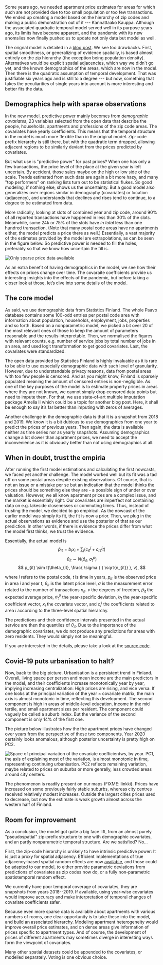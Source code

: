

Some years ago, we needed apartment price estimates for areas for which such are not provided due to too small population or too few transactions. We ended up creating a model based on the hierarchy of zip codes and making a public demonstration out of it --- Kannattaako Kauppa. Although the associated quadratic temporal model served well in its purpose years ago, its limits have become apparent, and the pandemic with its new anomalies now finally pushed us to update not only data but model as well. 

The orignal model is detailed in a [blog post](http://ropengov.org/2015/06/a-hierarchical-model-of-finnish-apartment-prices/). We see too drawbacks. First,  spatial smoothness, or generalizing of evidence spatially, is based almost entirely on the zip hierarchy (the exception being population density). Alternatives would be explicit spatial adjacencies, which way we didn't go yet, and the known demographics of the areas, which are now in the model. Then there is the quadratic assumption of temporal development. That was justifiable six years ago and is still to a degree --- but now, something that takes the peculiarities of single years into account is more interesting and better fits the data. 

## Demographics help with sparse observations

In the new model, predictive power mainly becomes from _demographic covariates_, 23 variables selected from the open data that describe the people, households, apartments and professions of the zip code areas. The covariates have yearly coefficients. This means that the temporal structure in the model is much more flexible than in the original model. Zip-code prefix hierarchy is still there, but with the quadratic term dropped, allowing adjacent regions to be similarly deviant from the prices predicted by covariates. 

But what use is "predictive power" for past prices? When one has only a few transactions, the price level of the place at the given year is left uncertain. By accident, those sales maybe on the high or low side of the scale. Trends estimated from such data are again a bit more hazy, and many "top performers" on ranking lists turn out to be statistical flukes. So good modeling, if nothing else, shows us the uncertainty. But a good model also generalizes over regions similar in demography (covariates) or location (adjacency), and understands that declines and rises tend to continue, to a degree to be estimated from data. 

More radically, looking at slots of combined year and zip code, around 90% of all reported transactions have happened in less than 30% of the slots. Meanwhile, some 24k or 75% of the slots have _in total_ less than one hundred transaction. (Note that many postal code areas have no apartments either, the model predicts a price there as well.) Essentially, a vast majority of the estimates provided by the model are extrapolations, as can be seen in the figure below. So predictive power is needed to fill the holes, preferably so that we know how uncertain the fill is. 

![Only sparse price data available](https://raw.githubusercontent.com/reaktor/Neliohinnat/henrika_2021_factorial/figs/sparsitymap.png)

As an extra benefit of having demographics in the model, we see how their effects on prices change over time. The covaraite coefficients provide us interesting insights into the effects of the pandemic, but before taking a closer look at those, let’s dive into some details of the model.

## The core model

As said, we use demographic data from Statistics Finland. The whole Paavo database contains some 100-odd entries per postal code area with information about population, households, employment, jobs, properties and so forth. Based on a nonparametric model, we picked a bit over 20 of the most relevant ones of those to keep the amount of parameters reasonable and the results interpretable. Then, we normalised the figures with relevant counts, e.g. number of service jobs by total number of jobs in an area, and used logit transformation to get good covariates. Last, the covariates were standardized.

The open data provided by Statistics Finland is highly invaluable as it is rare to be able to use especially demographic data with such level of granularity. However, due to understandable privacy reasons, data from postal areas with too few people is censored. And as you might know, Finland is sparsely populated meaning the amount of censored entries is non-negligible. As one of the key purposes of the model is to estimate property prices in areas where they are not known, we cannot simply drop censored data points but need to impute them. For that, we use state-of-art multiple imputation package Amelia II which could be a topic for another blog post. Here, it shall be enough to say it’s far better than imputing with zeros of averages.

Another challenge in the demographic data is that it is a snapshot from 2018 and 2019. We know it is a bit dubious to use demographics from one year to predict the prices of previous years. Then again, the data is available neither as time series nor as yearly snapshots. Assuming demographics change a lot slower than apartment prices, we need to accept the inconvenience as it is obviously better than not using demographics at all.

## When in doubt, trust the empiria

After running the first model estimations and calculating the first nowcasts, we faced yet another challenge. The model worked well but its fit was a tad off on some postal areas despite existing observations. Of course, that is not an issue or a mistake per se but an indication that the model thinks the prices should be something else they are - a possible sign of under or over valuation. However, we all know apartment prices are a complex issue, and the market is essentially right. Our covariates are imperfect not containing data on e.g. lakeside closenesses or commuting times. Thus, instead of trusting the model, we decided to go empirical. As the nowcast of the earlier model was simply its fit, the fit is now a prior. Then, we plug in the actual observations as evidence and use the posterior of that as our prediction. In other words, if there is evidence the prices differ from what the model first thinks, we trust the evidence.

Essentially, the actual model is
$$
\hat{p}_{it} = b_t x_i + \sum_j ( c^j_{i1} + c^j_{i2} t )
$$
$$
\theta_{it} \sim N\left( \hat{p}_{it}  , \sigma^p_t \right)
$$
$$
p_{it} \sim t(\theta_{it}, \frac{ \sigma } { \sqrt{n_{it}} }, v),
$$

where $i$ refers to the postal code, $t$ is time in years, $p_{it}$ is the observed price in area $i$ and year $t$, $\theta_{it}$ is the latent price level, $\sigma$ is the measurement error related to the number of transactions $n_{it}$, $v$ the degrees of freedom, $\hat{p}_{it}$ the expected average price, $\sigma^p_{t}$ the year-specific deviation, $b_t$ the year-specific coefficient vector, $x_i$ the covariate vector, and $c^j_{i}$ the coefficients related to area $i$ according to the three-level spatial hierarchy.

The predictions and their confidence intervals presented in the actual service are then the quantiles of $\theta_{it}$. Due to the importance of the demographic covariates, we do not produce any predictions for areas with zero residents. They would simply not be meaningful.

If you are interested in the details, please take a look at the [source code](https://github.com/reaktor/Neliohinnat/blob/henrika_2021_factorial/update_2021/source/models/nominal_emp_model.stan).

## Covid-19 puts urbanisation to halt?

Now, back to the big picture. Urbanisation is a persistent trend in Finland. Overall, living space per person and mean income are the main predictors in the model, and their coefficients increase monotonically year by year, implying increasing centralization: High prices are rising, and vice versa. If one looks at the principal variation of the $\textrm{year}\times\textrm{covariate}$ matrix, the main axis is almost monotonic in time, reflecting this development.  The second component is high in areas of middle-level education, income in the mid tertile, and small apartment sizes per resident. The component could vaguely be called a suburb index. But the variance of the second component is only 14% of the first one. 

The picture below illustrates how the the apartment prices have changed over years from the perspective of these two components.  Year 2020 certainly looks anomalous, although posterior uncertainty is pretty high on PC2. 

![Space of principal variation of the covariate coefficientws, by year. PC1, the axis of explaining most of the variation, is almost monotonic in time, representing continuing urbanisation. PC2 reflects remaining variation, maybe related to prices on suburbs or more genrally, less crowded areas around city centers.](https://raw.githubusercontent.com/reaktor/Neliohinnat/henrika_2021_factorial/figs/princomps-2020.png)

The phenomenon is readily present on our maps (FIXME: linkki). Prices have increased on some previously fairly stable suburbs, whereas city centres received relatively modest increases. Outside the largest cities prices used to decrease, but now the estimate is weak growth almost across the western half of Finland.

## Room for improvement

As a conclusion, the model got quite a big face lift, from an almost purely "pseudospatial" zip-prefix structure to one with demographic covariates, and an partly nonparametric temporal structure. Are we satisfied? No…

First, the zip-code hierarchy is unlikely to have intrinsic predictive power: It is just a proxy for spatial adjacency. Efficient implementations of true adjacency-based spatial random effects are now [available](https://mc-stan.org/users/documentation/case-studies/icar_stan.html), and those could be adapted to our model, to either provide parametric deviations from predictions of covariates as zip codes now do, or a fully non-parametric spatiotemporal random effect. 

We currently have poor temporal coverage of covariates, they are snapshots from years 2018--2019. If available, using year-wise covariates would improve accuracy and make interpretation of temporal changes of covariate coefficients safer. 

Because even more sparse data is available about apartments with various numbers of rooms, one clear opportunity is to take these into the model, and build an associated hierarchy. Modeling apartment heterogeneity would improve overall price estimates, and on dense areas give information of prices specific to apartment types. And of course, the development of prices of different apartments may sometimes diverge in interesting ways form the viewpoint of covariates. 

Many other spatial datasets could be appended to the covariates, or modelled separately. Voting is one obvious choice. 

